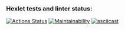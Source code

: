 ### Hexlet tests and linter status:
[![Actions Status](https://github.com/RassAnDev/java-project-61/workflows/hexlet-check/badge.svg)](https://github.com/RassAnDev/java-project-61/actions)
[![Maintainability](https://api.codeclimate.com/v1/badges/f11da66a66d155bfd6fe/maintainability)](https://codeclimate.com/github/RassAnDev/java-project-61/maintainability)
[![asciicast](https://asciinema.org/a/Q1M6F9if0cxSkMCv4GO7qiRke.svg)](https://asciinema.org/a/Q1M6F9if0cxSkMCv4GO7qiRke)
